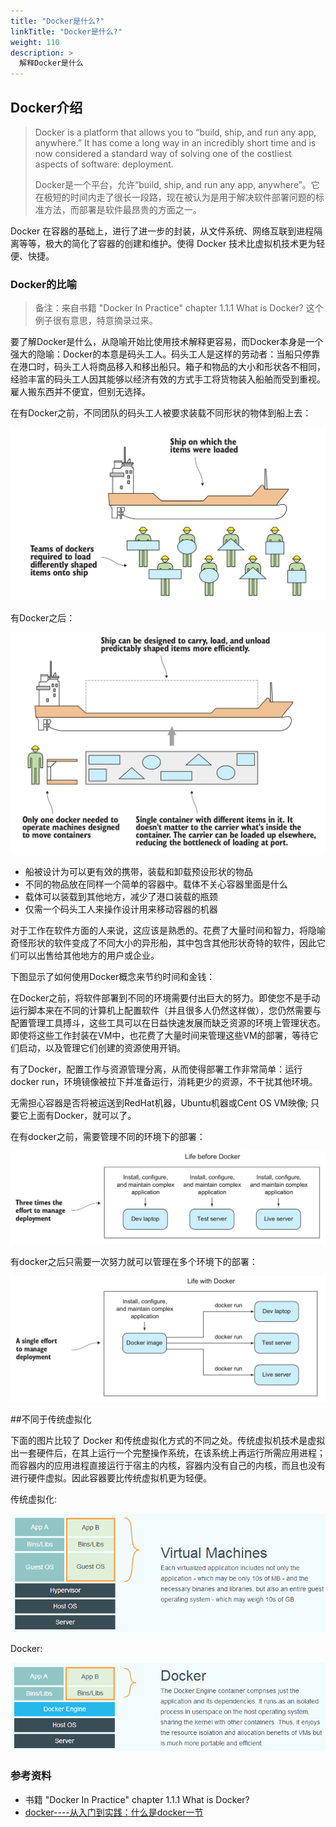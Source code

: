 ```yaml
---
title: "Docker是什么?"
linkTitle: "Docker是什么?"
weight: 110
description: >
  解释Docker是什么
---
```



## Docker介绍

> Docker is a platform that allows you to “build, ship, and run any app, anywhere.” It has come a long way in an incredibly short time and is now considered a standard way of solving one of the costliest aspects of software: deployment.
>
> Docker是一个平台，允许“build, ship, and run any app, anywhere”。它在极短的时间内走了很长一段路，现在被认为是用于解决软件部署问题的标准方法，而部署是软件最昂贵的方面之一。

Docker 在容器的基础上，进行了进一步的封装，从文件系统、网络互联到进程隔离等等，极大的简化了容器的创建和维护。使得 Docker 技术比虚拟机技术更为轻便、快捷。

### Docker的比喻

> 备注：来自书籍 "Docker In Practice" chapter 1.1.1 What is Docker? 这个例子很有意思，特意摘录过来。

要了解Docker是什么，从隐喻开始比使用技术解释更容易，而Docker本身是一个强大的隐喻：Docker的本意是码头工人。码头工人是这样的劳动者：当船只停靠在港口时，码头工人将商品移入和移出船只。箱子和物品的大小和形状各不相同，经验丰富的码头工人因其能够以经济有效的方式手工将货物装入船舶而受到重视。雇人搬东西并不便宜，但别无选择。

在有Docker之前，不同团队的码头工人被要求装载不同形状的物体到船上去：

![](images/docker-and-ship.jpg)

有Docker之后：

![](images/docker-and-ship-2.jpg)

- 船被设计为可以更有效的携带，装载和卸载预设形状的物品
- 不同的物品放在同样一个简单的容器中。载体不关心容器里面是什么
- 载体可以装载到其他地方，减少了港口装载的瓶颈
- 仅需一个码头工人来操作设计用来移动容器的机器

对于工作在软件方面的人来说，这应该是熟悉的。花费了大量时间和智力，将隐喻奇怪形状的软件变成了不同大小的异形船，其中包含其他形状奇特的软件，因此它们可以出售给其他地方的用户或企业。

下图显示了如何使用Docker概念来节约时间和金钱：

在Docker之前，将软件部署到不同的环境需要付出巨大的努力。即使您不是手动运行脚本来在不同的计算机上配置软件（并且很多人仍然这样做），您仍然需要与配置管理工具搏斗，这些工具可以在日益快速发展而缺乏资源的环境上管理状态。即使将这些工作封装在VM中，也花费了大量时间来管理这些VM的部署，等待它们启动，以及管理它们创建的资源使用开销。

有了Docker，配置工作与资源管理分离，从而使得部署工作非常简单：运行docker run，环境镜像被拉下并准备运行，消耗更少的资源，不干扰其他环境。

无需担心容器是否将被运送到RedHat机器，Ubuntu机器或Cent OS VM映像; 只要它上面有Docker，就可以了。

在有docker之前，需要管理不同的环境下的部署：

![](images/life-before-docker.jpg)

有docker之后只需要一次努力就可以管理在多个环境下的部署：

![](images/life-after-docker.jpg)

##不同于传统虚拟化

下面的图片比较了 Docker 和传统虚拟化方式的不同之处。传统虚拟机技术是虚拟出一套硬件后，在其上运行一个完整操作系统，在该系统上再运行所需应用进程；而容器内的应用进程直接运行于宿主的内核，容器内没有自己的内核，而且也没有进行硬件虚拟。因此容器要比传统虚拟机更为轻便。

传统虚拟化:

![](images/virtualization.png)

Docker:

![](images/docker.png)





### 参考资料

- 书籍 "Docker In Practice" chapter 1.1.1 What is Docker? 
- [docker----从入门到实践：什么是docker一节](https://yeasy.gitbooks.io/docker_practice/content/introduction/what.html)



